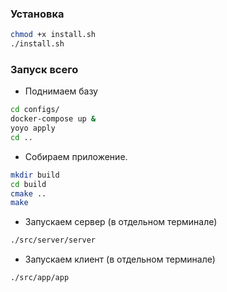### Установка

```bash
chmod +x install.sh
./install.sh
```

### Запуск всего

- Поднимаем базу
``` bash 
cd configs/
docker-compose up &
yoyo apply
cd ..
```
- Собираем приложение.
```bash
mkdir build
cd build
cmake ..
make
```
- Запускаем сервер (в отдельном терминале)
```bash
./src/server/server
```
- Запускаем клиент (в отдельном терминале)
```bash
./src/app/app
```

